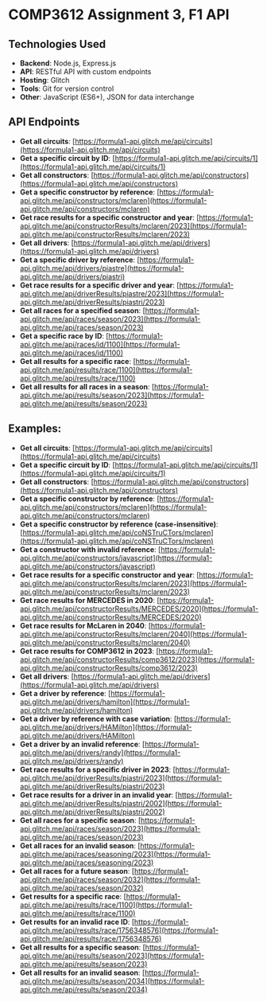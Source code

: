 # COMP3612 Assignment 3, F1 API
## Technologies Used

- **Backend**: Node.js, Express.js
- **API**: RESTful API with custom endpoints
- **Hosting**: Glitch
- **Tools**: Git for version control
- **Other**: JavaScript (ES6+), JSON for data interchange

## API Endpoints

- **Get all circuits**: [https://formula1-api.glitch.me/api/circuits](https://formula1-api.glitch.me/api/circuits)
- **Get a specific circuit by ID**: [https://formula1-api.glitch.me/api/circuits/1](https://formula1-api.glitch.me/api/circuits/1)
- **Get all constructors**: [https://formula1-api.glitch.me/api/constructors](https://formula1-api.glitch.me/api/constructors)
- **Get a specific constructor by reference**: [https://formula1-api.glitch.me/api/constructors/mclaren](https://formula1-api.glitch.me/api/constructors/mclaren)
- **Get race results for a specific constructor and year**: [https://formula1-api.glitch.me/api/constructorResults/mclaren/2023](https://formula1-api.glitch.me/api/constructorResults/mclaren/2023)
- **Get all drivers**: [https://formula1-api.glitch.me/api/drivers](https://formula1-api.glitch.me/api/drivers)
- **Get a specific driver by reference**: [https://formula1-api.glitch.me/api/drivers/piastre](https://formula1-api.glitch.me/api/drivers/piastri)
- **Get race results for a specific driver and year**: [https://formula1-api.glitch.me/api/driverResults/piastre/2023](https://formula1-api.glitch.me/api/driverResults/piastri/2023)
- **Get all races for a specified season**: [https://formula1-api.glitch.me/api/races/season/2023](https://formula1-api.glitch.me/api/races/season/2023)
- **Get a specific race by ID**: [https://formula1-api.glitch.me/api/races/id/1100](https://formula1-api.glitch.me/api/races/id/1100)
- **Get all results for a specific race**: [https://formula1-api.glitch.me/api/results/race/1100](https://formula1-api.glitch.me/api/results/race/1100)
- **Get all results for all races in a season**: [https://formula1-api.glitch.me/api/results/season/2023](https://formula1-api.glitch.me/api/results/season/2023)
  
## Examples:
- **Get all circuits**: [https://formula1-api.glitch.me/api/circuits](https://formula1-api.glitch.me/api/circuits)
- **Get a specific circuit by ID**: [https://formula1-api.glitch.me/api/circuits/1](https://formula1-api.glitch.me/api/circuits/1)
- **Get all constructors**: [https://formula1-api.glitch.me/api/constructors](https://formula1-api.glitch.me/api/constructors)
- **Get a specific constructor by reference**: [https://formula1-api.glitch.me/api/constructors/mclaren](https://formula1-api.glitch.me/api/constructors/mclaren)
- **Get a specific constructor by reference (case-insensitive)**: [https://formula1-api.glitch.me/api/coNSTruCTors/mclaren](https://formula1-api.glitch.me/api/coNSTruCTors/mclaren)
- **Get a constructor with invalid reference**: [https://formula1-api.glitch.me/api/constructors/javascript](https://formula1-api.glitch.me/api/constructors/javascript)
- **Get race results for a specific constructor and year**: [https://formula1-api.glitch.me/api/constructorResults/mclaren/2023](https://formula1-api.glitch.me/api/constructorResults/mclaren/2023)
- **Get race results for MERCEDES in 2020**: [https://formula1-api.glitch.me/api/constructorResults/MERCEDES/2020](https://formula1-api.glitch.me/api/constructorResults/MERCEDES/2020)
- **Get race results for McLaren in 2040**: [https://formula1-api.glitch.me/api/constructorResults/mclaren/2040](https://formula1-api.glitch.me/api/constructorResults/mclaren/2040)
- **Get race results for COMP3612 in 2023**: [https://formula1-api.glitch.me/api/constructorResults/comp3612/2023](https://formula1-api.glitch.me/api/constructorResults/comp3612/2023)
- **Get all drivers**: [https://formula1-api.glitch.me/api/drivers](https://formula1-api.glitch.me/api/drivers)
- **Get a driver by reference**: [https://formula1-api.glitch.me/api/drivers/hamilton](https://formula1-api.glitch.me/api/drivers/hamilton)
- **Get a driver by reference with case variation**: [https://formula1-api.glitch.me/api/drivers/HAMilton](https://formula1-api.glitch.me/api/drivers/HAMilton)
- **Get a driver by an invalid reference**: [https://formula1-api.glitch.me/api/drivers/randy](https://formula1-api.glitch.me/api/drivers/randy)
- **Get race results for a specific driver in 2023**: [https://formula1-api.glitch.me/api/driverResults/piastri/2023](https://formula1-api.glitch.me/api/driverResults/piastri/2023)
- **Get race results for a driver in an invalid year**: [https://formula1-api.glitch.me/api/driverResults/piastri/2002](https://formula1-api.glitch.me/api/driverResults/piastri/2002)
- **Get all races for a specific season**: [https://formula1-api.glitch.me/api/races/season/2023](https://formula1-api.glitch.me/api/races/season/2023)
- **Get all races for an invalid season**: [https://formula1-api.glitch.me/api/races/seasoning/2023](https://formula1-api.glitch.me/api/races/seasoning/2023)
- **Get all races for a future season**: [https://formula1-api.glitch.me/api/races/season/2032](https://formula1-api.glitch.me/api/races/season/2032)
- **Get results for a specific race**: [https://formula1-api.glitch.me/api/results/race/1100](https://formula1-api.glitch.me/api/results/race/1100)
- **Get results for an invalid race ID**: [https://formula1-api.glitch.me/api/results/race/1756348576](https://formula1-api.glitch.me/api/results/race/1756348576)
- **Get all results for a specific season**: [https://formula1-api.glitch.me/api/results/season/2023](https://formula1-api.glitch.me/api/results/season/2023)
- **Get all results for an invalid season**: [https://formula1-api.glitch.me/api/results/season/2034](https://formula1-api.glitch.me/api/results/season/2034)


